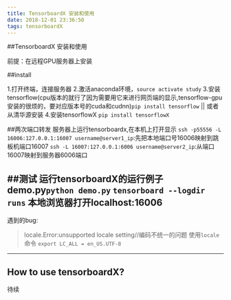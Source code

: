 ```yaml
---
title: TensorboardX 安装和使用
date: 2018-12-01 23:36:50
tags: tensorboardX
---
```


##TensorboardX 安装和使用

前提：在远程GPU服务器上安装

##install

1.打开终端，连接服务器
2.激活anaconda环境，`source activate study`
3.安装tensorflow(cpu版本的就行了因为需要用它来进行网页端的显示,tensorflow-gpu安装的很烦的，要对应版本号的cuda和cudnn)`pip install tensorflow` || 或者从清华源安装 
4.安装tensorflowX `pip install tensorflowX`

##两次端口转发
服务器上运行tensorboardx,在本机上打开显示
`ssh -p55556 -L 16006:127.0.0.1:16007 username@server1_ip`:先把本地端口号16006映射到跳板机端口16007
`ssh -L 16007:127.0.0.1:6006 username@server2_ip`:从端口16007映射到服务器6006端口

##测试
运行tensorboardX的运行例子demo.py`python demo.py`
`tensorboard --logdir runs`
本地浏览器打开localhost:16006
---
遇到的bug:
> locale.Error:unsupported locale setting//编码不统一的问题
> 使用`locale`命令
> `export LC_ALL = en_US.UTF-8` 
---

## How to use tensorboardX?
待续